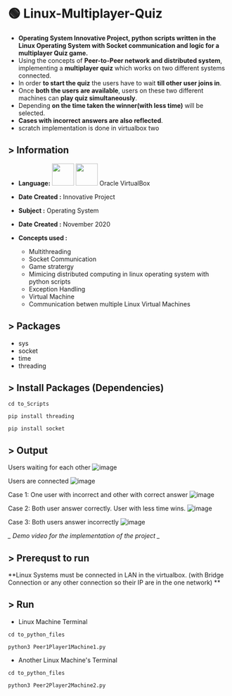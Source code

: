 # :green_circle: Linux-Multiplayer-Quiz
* **Operating System Innovative Project, python scripts written in the Linux Operating System with Socket communication and logic for a multiplayer Quiz game.**
* Using the concepts of **Peer-to-Peer network and distributed system**, implementing a **multiplayer quiz** which works on two different systems connected. 
* In order **to start the quiz** the users have to wait **till other user joins in**. 
* Once **both the users are available**, users on these two different machines can **play quiz simultaneously**. 
* Depending **on the time taken the winner(with less time)** will be selected. 
* **Cases with incorrect answers are also reflected**. 
* scratch implementation is done in virtualbox two

## > Information

* <b>Language:</b> <img src="https://cdn.jsdelivr.net/gh/devicons/devicon/icons/python/python-original-wordmark.svg" height=50> <img src="https://cdn.jsdelivr.net/gh/devicons/devicon/icons/linux/linux-original.svg"  height=50/> Oracle VirtualBox 
          

* <b>Date Created :</b> Innovative Project

* <b> Subject :</b> Operating System

* <b>Date Created :</b> November 2020

* <b>Concepts used :</b> 
  *  Multithreading
  *  Socket Communication
  *  Game stratergy
  *  Mimicing distributed computing in linux operating system with python scripts
  *  Exception Handling
  *  Virtual Machine
  *  Communication betwen multiple Linux Virtual Machines


## > Packages
* sys
* socket
* time
* threading

## > Install Packages (Dependencies)
```
cd to_Scripts
```

```
pip install threading
```

```
pip install socket
```

## > Output 

Users waiting for each other
![image](https://github.com/ruchi961/Linux-Multiplayer-Quiz/assets/128241982/52676961-f342-4883-8257-f2c46b6ddac5)


Users are connected
![image](https://github.com/ruchi961/Linux-Multiplayer-Quiz/assets/128241982/274cd18a-59e5-4f00-be69-54d616c3c2c3)


Case 1: One user with incorrect and other with correct answer
![image](https://github.com/ruchi961/Linux-Multiplayer-Quiz/assets/128241982/1f593699-0e96-4778-bad2-797fe26e3139)


Case 2: Both user answer correctly. User with less time wins.
![image](https://github.com/ruchi961/Linux-Multiplayer-Quiz/assets/128241982/4c67a092-d02d-4dd4-8dfd-1f09b048c3c1)


Case 3: Both users answer incorrectly
![image](https://github.com/ruchi961/Linux-Multiplayer-Quiz/assets/128241982/77eace40-4ca4-4811-9e16-721cd950e97e)


*_ Demo video for the implementation of the project _*


## > Prerequst to run
**Linux Systems must be connected in LAN in the virtualbox. (with Bridge Connection or any other connection so their IP are in the one network) **


## > Run

* Linux Machine Terminal
```
cd to_python_files
```

```
python3 Peer1Player1Machine1.py
```


* Another Linux Machine's Terminal
```
cd to_python_files
```

```
python3 Peer2Player2Machine2.py
```
